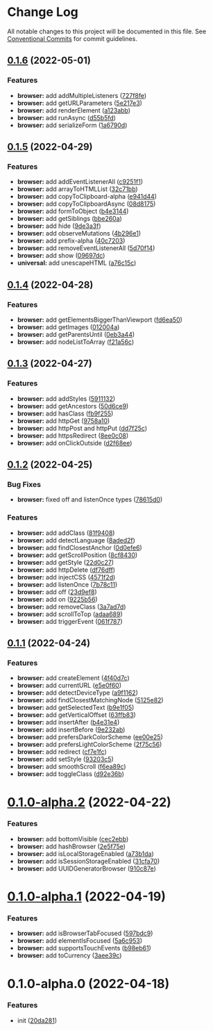 # Change Log

All notable changes to this project will be documented in this file.
See [Conventional Commits](https://conventionalcommits.org) for commit guidelines.

## [0.1.6](https://github.com/changjunhao/panacea/compare/panacea-browser@0.1.5...panacea-browser@0.1.6) (2022-05-01)

### Features

- **browser:** add addMultipleListeners ([727f8fe](https://github.com/changjunhao/panacea/commit/727f8fe6f2856b9c138eb26935e689740dc2ba6a))
- **browser:** add getURLParameters ([5e217e3](https://github.com/changjunhao/panacea/commit/5e217e34b0cb3f691fa0dfdc5c2ec9c0d331e1ed))
- **browser:** add renderElement ([a123abb](https://github.com/changjunhao/panacea/commit/a123abb6ab67dde2ec0b6fcc2d31121d63c97b89))
- **browser:** add runAsync ([d55b5fd](https://github.com/changjunhao/panacea/commit/d55b5fd527c579aef60d209cadacbbac87110421))
- **browser:** add serializeForm ([1a6790d](https://github.com/changjunhao/panacea/commit/1a6790de90ebf3d710f56306b93858f87d10098b))

## [0.1.5](https://github.com/changjunhao/panacea/compare/panacea-browser@0.1.4...panacea-browser@0.1.5) (2022-04-29)

### Features

- **browser:** add addEventListenerAll ([c9251f1](https://github.com/changjunhao/panacea/commit/c9251f185ba54bd6d773126c8d2e8400d5585051))
- **browser:** add arrayToHTMLList ([32c71bb](https://github.com/changjunhao/panacea/commit/32c71bbf2c32f19f8937ee2655611f8b10c80245))
- **browser:** add copyToClipboard-alpha ([e941d44](https://github.com/changjunhao/panacea/commit/e941d442940d68714863c32ef34ab9a8b2563cb7))
- **browser:** add copyToClipboardAsync ([08d8175](https://github.com/changjunhao/panacea/commit/08d81759554e58e852c43f73976e4f7697001004))
- **browser:** add formToObject ([b4e3144](https://github.com/changjunhao/panacea/commit/b4e314470e8b9e2d500a6c517bafb1d8acfc5118))
- **browser:** add getSiblings ([bbe260a](https://github.com/changjunhao/panacea/commit/bbe260ab509978f8e9b896514ea02ffe3c6ea218))
- **browser:** add hide ([9de3a3f](https://github.com/changjunhao/panacea/commit/9de3a3f6e5871aac49cadd23441e6196f8f2d28d))
- **browser:** add observeMutations ([4b296e1](https://github.com/changjunhao/panacea/commit/4b296e1f0e4068c923bd9cc0493d6e3548afae45))
- **browser:** add prefix-alpha ([40c7203](https://github.com/changjunhao/panacea/commit/40c7203c71907e91a9654c7e17c8d976e0c4a05f))
- **browser:** add removeEventListenerAll ([5d70f14](https://github.com/changjunhao/panacea/commit/5d70f149b974047667752b234d94181934b9b79f))
- **browser:** add show ([09697dc](https://github.com/changjunhao/panacea/commit/09697dc3dcfa507b7ab75ece9cd4d63a99f1daf6))
- **universal:** add unescapeHTML ([a76c15c](https://github.com/changjunhao/panacea/commit/a76c15c09eeee38b3099b282a3c7b951d1084583))

## [0.1.4](https://github.com/changjunhao/panacea/compare/panacea-browser@0.1.3...panacea-browser@0.1.4) (2022-04-28)

### Features

- **browser:** add getElementsBiggerThanViewport ([fd6ea50](https://github.com/changjunhao/panacea/commit/fd6ea50fe5d1b083568bcef957a0ca9a106f3c66))
- **browser:** add getImages ([012004a](https://github.com/changjunhao/panacea/commit/012004a2de961d385e409c5fa65087e15ead95c9))
- **browser:** add getParentsUntil ([0eb3a44](https://github.com/changjunhao/panacea/commit/0eb3a4458805e830905050b69c51873a6fb4a15e))
- **browser:** add nodeListToArray ([f21a56c](https://github.com/changjunhao/panacea/commit/f21a56c3d74e226662512fe7a9c2d4ede5f95d52))

## [0.1.3](https://github.com/changjunhao/panacea/compare/panacea-browser@0.1.2...panacea-browser@0.1.3) (2022-04-27)

### Features

- **browser:** add addStyles ([5911132](https://github.com/changjunhao/panacea/commit/5911132ec90581aeb393f47a930d309ff398594e))
- **browser:** add getAncestors ([50d6ce9](https://github.com/changjunhao/panacea/commit/50d6ce9f3ece6d77bc670b5af119d80a162fa559))
- **browser:** add hasClass ([fb9f255](https://github.com/changjunhao/panacea/commit/fb9f2552188d0dafef9394e33e4a777bcd4b7eca))
- **browser:** add httpGet ([9758a10](https://github.com/changjunhao/panacea/commit/9758a108940d4700eb7b4e2c9a84994ca55f70ff))
- **browser:** add httpPost and httpPut ([dd7f25c](https://github.com/changjunhao/panacea/commit/dd7f25ceb8f635727027fe47db7eec648979dd12))
- **browser:** add httpsRedirect ([8ee0c08](https://github.com/changjunhao/panacea/commit/8ee0c082a45c8b7b7874bef9d41f265103bd4cc6))
- **browser:** add onClickOutside ([d2f68ee](https://github.com/changjunhao/panacea/commit/d2f68ee5392b4094ad5406b82bce23a527629a9a))

## [0.1.2](https://github.com/changjunhao/panacea/compare/panacea-browser@0.1.1...panacea-browser@0.1.2) (2022-04-25)

### Bug Fixes

- **browser:** fixed off and listenOnce types ([78615d0](https://github.com/changjunhao/panacea/commit/78615d0dc1d75b6cab3d0d398f6ed610547c9be4))

### Features

- **browser:** add addClass ([81f9408](https://github.com/changjunhao/panacea/commit/81f940825f053c62809854910d3c39ce3dadfec3))
- **browser:** add detectLanguage ([8aded2f](https://github.com/changjunhao/panacea/commit/8aded2fb06b59b74234871664d5f3bfdfbc972a3))
- **browser:** add findClosestAnchor ([0d0efe6](https://github.com/changjunhao/panacea/commit/0d0efe6281c90677775458a4e8a3326f8717f1e0))
- **browser:** add getScrollPosition ([8cf8430](https://github.com/changjunhao/panacea/commit/8cf84301afdfabad888c290079915358157b3deb))
- **browser:** add getStyle ([22d0c27](https://github.com/changjunhao/panacea/commit/22d0c278dd81fa42a120f0936e25e7f4735ca95b))
- **browser:** add httpDelete ([df76dff](https://github.com/changjunhao/panacea/commit/df76dffe5538ddd2a36b1896247e4d861e68651b))
- **browser:** add injectCSS ([4571f2d](https://github.com/changjunhao/panacea/commit/4571f2d3e3ddbe9fb98a10efbbcdaf858264a076))
- **browser:** add listenOnce ([7b78c11](https://github.com/changjunhao/panacea/commit/7b78c1138eb7609923c07aeabb73552805d5c9d9))
- **browser:** add off ([23d9ef8](https://github.com/changjunhao/panacea/commit/23d9ef8dcf9410949652e3a71844e792d46a1905))
- **browser:** add on ([9225b56](https://github.com/changjunhao/panacea/commit/9225b56a5574b65981475299710eab36b3b1b3d2))
- **browser:** add removeClass ([3a7ad7d](https://github.com/changjunhao/panacea/commit/3a7ad7d75fa26dbcf335ae1d86e43516ccf49381))
- **browser:** add scrollToTop ([adaa689](https://github.com/changjunhao/panacea/commit/adaa689496afa717b66be07782675703482fa6cb))
- **browser:** add triggerEvent ([061f787](https://github.com/changjunhao/panacea/commit/061f7875f68fca7fd528d887425a61f64293168f))

## [0.1.1](https://github.com/changjunhao/panacea/compare/panacea-browser@0.1.0...panacea-browser@0.1.1) (2022-04-24)

### Features

- **browser:** add createElement ([4f40d7c](https://github.com/changjunhao/panacea/commit/4f40d7cedbdd4e092f401cb56d64f143bbbd50eb))
- **browser:** add currentURL ([e5e0f60](https://github.com/changjunhao/panacea/commit/e5e0f609947e79d79a369bfdd851eb099dabe2da))
- **browser:** add detectDeviceType ([a9f1162](https://github.com/changjunhao/panacea/commit/a9f11620911f3da5c593c16a7e7164b757ff973c))
- **browser:** add findClosestMatchingNode ([5125e82](https://github.com/changjunhao/panacea/commit/5125e8263580b8d5421598504517a5b7070731b2))
- **browser:** add getSelectedText ([b9e1f05](https://github.com/changjunhao/panacea/commit/b9e1f05915895b8968861b9c446b7bd27c20ccc6))
- **browser:** add getVerticalOffset ([63ffb83](https://github.com/changjunhao/panacea/commit/63ffb834f3a6dbb943331bd4fa42a9b457174547))
- **browser:** add insertAfter ([b4e31e4](https://github.com/changjunhao/panacea/commit/b4e31e4eb5f705881f3c9696d88a9a2739c425b7))
- **browser:** add insertBefore ([9e232ab](https://github.com/changjunhao/panacea/commit/9e232ab975cacde18f3d3326d3a989e4a04dabcf))
- **browser:** add prefersDarkColorScheme ([ee00e25](https://github.com/changjunhao/panacea/commit/ee00e25ef2feb6c5c91ce41a14c6b77a4d48396b))
- **browser:** add prefersLightColorScheme ([2f75c56](https://github.com/changjunhao/panacea/commit/2f75c5627aaaad0b13e8754f941851e9c583710c))
- **browser:** add redirect ([cf7e1fc](https://github.com/changjunhao/panacea/commit/cf7e1fc9bb131e1b5ddc1c7c6a5c897d7778e202))
- **browser:** add setStyle ([93203c5](https://github.com/changjunhao/panacea/commit/93203c57633361f3278eff343e6777ca97cf996c))
- **browser:** add smoothScroll ([f6ea89c](https://github.com/changjunhao/panacea/commit/f6ea89c103d3c031f8c30c7ec36a7bfa4d6887c4))
- **browser:** add toggleClass ([d92e36b](https://github.com/changjunhao/panacea/commit/d92e36b13f7ebee47408684d0ed59f705fcdef33))

# [0.1.0-alpha.2](https://github.com/changjunhao/panacea/compare/panacea-browser@0.1.0-alpha.1...panacea-browser@0.1.0-alpha.2) (2022-04-22)

### Features

- **browser:** add bottomVisible ([cec2ebb](https://github.com/changjunhao/panacea/commit/cec2ebbbe4a7c0fbd2ca895e6ba346018275c8dc))
- **browser:** add hashBrowser ([2e5f75e](https://github.com/changjunhao/panacea/commit/2e5f75efe986ea903c3a5aff0923bbc1e2b2919c))
- **browser:** add isLocalStorageEnabled ([a73b1da](https://github.com/changjunhao/panacea/commit/a73b1dad07c24aafff76b795de60ca276c3c5d3e))
- **browser:** add isSessionStorageEnabled ([31cfa70](https://github.com/changjunhao/panacea/commit/31cfa7068221670c12030bad6568edbd9c0c7133))
- **browser:** add UUIDGeneratorBrowser ([910c87e](https://github.com/changjunhao/panacea/commit/910c87e0439aa16a145ec7e54a49bf55a6c8c4b1))

# [0.1.0-alpha.1](https://github.com/changjunhao/panacea/compare/panacea-browser@0.1.0-alpha.0...panacea-browser@0.1.0-alpha.1) (2022-04-19)

### Features

- **browser:** add isBrowserTabFocused ([597bdc9](https://github.com/changjunhao/panacea/commit/597bdc9bbedc91450d23247cdff81983606feada))
- **browser:** add elementIsFocused ([5a6c953](https://github.com/changjunhao/panacea/commit/5a6c953a771003c10067c139cc4dac10c72eaa71))
- **browser:** add supportsTouchEvents ([b98eb61](https://github.com/changjunhao/panacea/commit/b98eb61e2555cf9cd5910e20044f8fd590069628))
- **browser:** add toCurrency ([3aee39c](https://github.com/changjunhao/panacea/commit/3aee39ce121b6fcee6e0f5b58d8897801de31d18))

# 0.1.0-alpha.0 (2022-04-18)

### Features

- init ([20da281](https://github.com/changjunhao/panacea/commit/20da28104d48a1f491818e309edea7d24b1da3ec))
